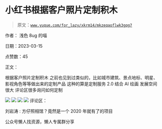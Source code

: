 # 小红书根据客户照片定制积木

> 原文：[`www.yuque.com/for_lazy/xkrm14/mkzeqaoflwk3gqg7`](https://www.yuque.com/for_lazy/xkrm14/mkzeqaoflwk3gqg7)



作者： 浅色 8ug 的喵



日期：2023-03-15



点赞数：45

<ne-hole id="uec58f267" data-lake-id="uec58f267">

正文：



根据客户照片定制积木 之前也见到过类似的，比如城市建筑、景点地标、明星、影视角色等等做出来的定制产品 这种的算是定制服务 2.0 结合 AI 绘画 发展空间很大 评论区很多询问如何定制



![](img/d312a16f2ed5df5f5f72c2a07d91a18a.png)  <ne-p id="uef98a8d1" data-lake-id="uef98a8d1">![](img/21208e854e0e952c9db75f8372190cf3.png)  <ne-p id="ub70ba95b" data-lake-id="ub70ba95b">![](img/9361fa59a46c4290d999b7eab326f7f5.png)  <ne-p id="u99410844" data-lake-id="u99410844">![](img/befc4fbfa13c3ff0845069f8918a13b8.png)  <ne-hole id="u07bd78a5" data-lake-id="u07bd78a5"><ne-p id="ue45f26e6" data-lake-id="ue45f26e6">评论区：



刘岩涛 : 方仔照相馆？竟然是一个 2020 年就有了的项目

<ne-hole id="uaecf6c93" data-lake-id="uaecf6c93">

公众号懒人找资源，懒人专属群分享

</ne-hole></ne-hole></ne-p></ne-p></ne-p></ne-p></ne-hole>